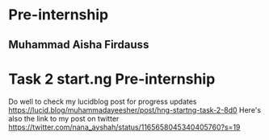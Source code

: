 # Pre-internship
## Muhammad Aisha Firdauss 
# Task 2 start.ng Pre-internship 
Do well to check my lucidblog post for progress updates
https://lucid.blog/muhammadayeesher/post/hng-startng-task-2-8d0
Here's also the link to my post on twitter 
https://twitter.com/nana_ayshah/status/1165658045340405760?s=19

